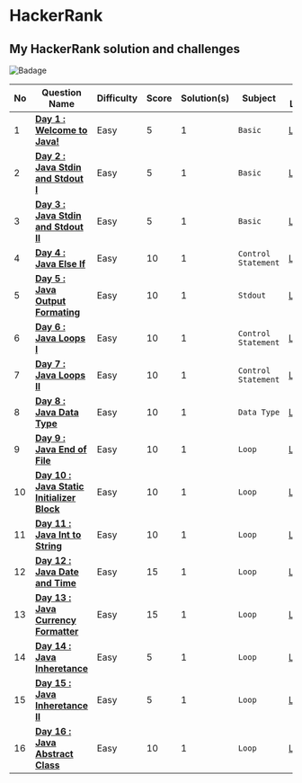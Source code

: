 # HackerRank
## My HackerRank solution and challenges

![Badage](https://github.com/abheeshtsingh2803/HackerRank_Java/assets/131380599/95954f94-a9e6-4752-9e88-b245e5ddfceb)

| No | Question Name | Difficulty | Score | Solution(s) | Subject | HR Link |
|--|--|--|--|--|--|--|
| 1 | [**Day 1 : Welcome to Java!**](solution/Welcome_to_java.md) | Easy | 5 | 1 | `Basic` | [LINK](https://www.hackerrank.com/challenges/welcome-to-java/problem?isFullScreen=true) |
| 2 | [**Day 2 : Java Stdin and Stdout I**](solution/Java_stdin_and_stdout_I.md) | Easy | 5 | 1 | `Basic` | [LINK](https://www.hackerrank.com/challenges/java-stdin-and-stdout-1/problem?isFullScreen=true) |
| 3 | [**Day 3 : Java Stdin and Stdout II**](solution/Java_stdin_and_stdout_II.md) | Easy | 5 | 1 | `Basic` | [LINK](https://www.hackerrank.com/challenges/java-stdin-stdout/problem?isFullScreen=true) |
| 4 | [**Day 4 : Java Else If**](solution/Java_Else_if.md) | Easy | 10 | 1 | `Control Statement` | [LINK](https://www.hackerrank.com/challenges/java-if-else/problem?isFullScreen=true) |
| 5 | [**Day 5 : Java Output Formating**](solution/Java_Output_Formatting.md) | Easy | 10 | 1 | `Stdout` | [LINK](https://www.hackerrank.com/challenges/java-output-formatting/problem?isFullScreen=true) |
| 6 | [**Day 6 : Java Loops I**](solution/Java_loops_I.md) | Easy | 10 | 1 | `Control Statement` | [LINK](https://www.hackerrank.com/challenges/java-loops-i/problem?isFullScreen=true) |
| 7 | [**Day 7 : Java Loops II**](solution/Java_Loops_II.md) | Easy | 10 | 1 | `Control Statement` | [LINK](https://www.hackerrank.com/challenges/java-loops/problem?isFullScreen=true) |
| 8 | [**Day 8 : Java Data Type**](solution/JavaDataType.md) | Easy | 10 | 1 | `Data Type` | [LINK](https://www.hackerrank.com/challenges/java-datatypes/problem?isFullScreen=true) |
| 9 | [**Day 9 : Java End of File**](solution/EndOfFile.md) | Easy | 10 | 1 | `Loop` | [LINK](https://www.hackerrank.com/challenges/java-end-of-file/problem?isFullScreen=true) |
| 10 | [**Day 10 : Java Static Initializer Block**](solution/Java_Static_Initializer_Block.md) | Easy | 10 | 1 | `Loop` | [LINK](https://www.hackerrank.com/challenges/java-static-initializer-block/problem?isFullScreen=true) |
| 11 | [**Day 11 : Java Int to String**](solution/Java_Int_to_String.md) | Easy | 10 | 1 | `Loop` | [LINK](https://www.hackerrank.com/challenges/java-int-to-string/problem?isFullScreen=true) |
| 12 | [**Day 12 : Java Date and Time**](solution/Java_Date_and_Time.md) | Easy | 15 | 1 | `Loop` | [LINK](https://www.hackerrank.com/challenges/java-date-and-time/problem?isFullScreen=true) |
| 13 | [**Day 13 : Java Currency Formatter**](solution/Java_Currency_Formatter.md) | Easy | 15 | 1 | `Loop` | [LINK](https://www.hackerrank.com/challenges/java-currency-formatter/problem?isFullScreen=true) |
| 14 | [**Day 14 : Java Inheretance**](solution/Java_Inherentance_I.md) | Easy | 5 | 1 | `Loop` | [LINK](https://www.hackerrank.com/challenges/java-inheritance-1/problem?isFullScreen=true) |
| 15 | [**Day 15 : Java Inheretance II**](solution/Java_Inherentance_II.md) | Easy | 5 | 1 | `Loop` | [LINK](https://www.hackerrank.com/challenges/java-inheritance-2/problem?isFullScreen=true) |
| 16 | [**Day 16 : Java Abstract Class**](solution/Java_Abstract_Class.md) | Easy | 10 | 1 | `Loop` | [LINK](https://www.hackerrank.com/challenges/java-abstract-class/problem?isFullScreen=true) |
